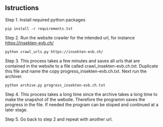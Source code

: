 ## Istructions
Step 1. Install required python packages
```
pip install -r requirements.txt
```
Step 2. Run the website crawler for the intended url, for instance https://insekten-evb.ch/
```
python crawl_urls.py https://insekten-evb.ch/
```
Step 3. This process takes a few minutes and saves all urls that are contained in the website to a file called crawl_insekten-evb.ch.txt. Duplicate this file and name the copy progress_insekten-evb.ch.txt. Next run the archiver.
```
python archive.py progress_insekten-evb.ch.txt
```
Step 4. This process takes a long time since the archive takes a long time to make the snapshot of the website. Therefore the programm saves the progress in the file. If needed the program can be stoped and continued at a later stage.

Step 5. Go back to step 2 and repeat with another url.